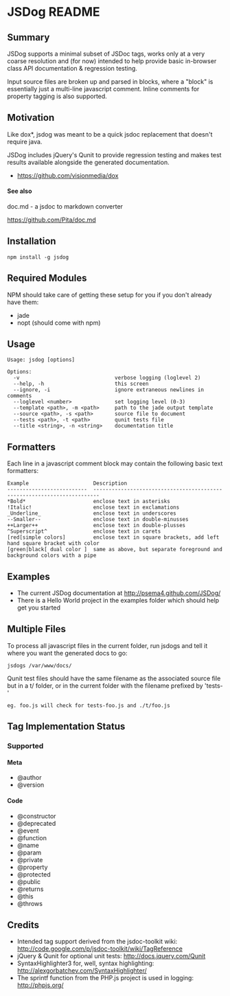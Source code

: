 # JSDog README

## Summary
JSDog supports a minimal subset of JSDoc tags, works only at a very coarse resolution and (for now) intended to help provide basic in-browser class API documentation & regression testing.

Input source files are broken up and parsed in blocks, where a "block" is essentially just a multi-line javascript comment. Inline comments for property tagging is also supported.

## Motivation

Like dox*, jsdog was meant to be a quick jsdoc replacement that doesn't require java.

JSDog includes jQuery's Qunit to provide regression testing and makes test results available alongside the generated documentation.

* https://github.com/visionmedia/dox

#### See also

doc.md - a jsdoc to markdown converter

https://github.com/Pita/doc.md

## Installation

`npm install -g jsdog`

## Required Modules

NPM should take care of getting these setup for you if you don't already have them:

* jade
* nopt (should come with npm)

## Usage
    Usage: jsdog [options]

    Options:
      -v                               verbose logging (loglevel 2)
      --help, -h                       this screen
      --ignore, -i                     ignore extraneous newlines in comments
      --loglevel <number>              set logging level (0-3)
      --template <path>, -m <path>     path to the jade output template
      --source <path>, -s <path>       source file to document
      --tests <path>, -t <path>        qunit tests file
      --title <string>, -n <string>    documentation title

## Formatters

Each line in a javascript comment block may contain the following basic text formatters:

    Example                     Description
    --------------------------  ------------------------------------------------------------------------
    *Bold*                      enclose text in asterisks
    !Italic!                    enclose text in exclamations
    _Underline_                 enclose text in underscores
    --Smaller--                 enclose text in double-minusses
    ++Larger++                  enclose text in double-plusses
    ^Superscript^               enclose text in carets
    [red[simple colors]         enclose text in square brackets, add left hand square bracket with color
    [green|black[ dual color ]  same as above, but separate foreground and background colors with a pipe

## Examples

- The current JSDog documentation at http://psema4.github.com/JSDog/
- There is a Hello World project in the examples folder which should help get you started

## Multiple Files

To process all javascript files in the current folder, run jsdogs and tell it where you want the generated docs to go:

    jsdogs /var/www/docs/

Qunit test files should have the same filename as the associated source file but in a t/ folder, or in the current folder with the filename prefixed by 'tests-'

    eg. foo.js will check for tests-foo.js and ./t/foo.js

## Tag Implementation Status

### Supported

#### Meta
- @author
- @version

#### Code
- @constructor
- @deprecated
- @event
- @function
- @name
- @param
- @private
- @property
- @protected
- @public
- @returns
- @this
- @throws

## Credits
* Intended tag support derived from the jsdoc-toolkit wiki:         http://code.google.com/p/jsdoc-toolkit/wiki/TagReference
* jQuery & Qunit for optional unit tests:                           http://docs.jquery.com/Qunit
* SyntaxHighlighter3 for, well, syntax highlighting:                http://alexgorbatchev.com/SyntaxHighlighter/
* The sprintf function from the PHP.js project is used in logging:  http://phpjs.org/

